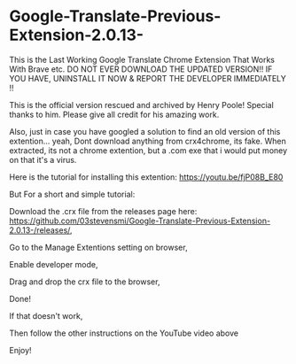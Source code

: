 # Google-Translate-Previous-Extension-2.0.13-
This is the Last Working Google Translate Chrome Extension That Works With Brave etc. 
DO NOT EVER DOWNLOAD THE UPDATED VERSION!! 
IF YOU HAVE, UNINSTALL IT NOW & REPORT THE DEVELOPER IMMEDIATELY !! 


This is the official version rescued and archived by Henry Poole! 
Special thanks to him. 
Please give all credit for his amazing work. 


Also, just in case you have googled a solution to find an old version of this extention... 
yeah, Dont download anything from crx4chrome, its fake. 
When extracted, its not a chrome extention, 
but a .com exe that i would put money on that it's a virus. 


Here is the tutorial for installing this extention: https://youtu.be/fjP08B_E80


But For a short and simple tutorial:

Download the .crx file from the releases page here:
https://github.com/03stevensmi/Google-Translate-Previous-Extension-2.0.13-/releases/,

Go to the Manage Extentions setting on browser,

Enable developer mode,

Drag and drop the crx file to the browser,

Done!


If that doesn't work,

Then follow the other instructions on the YouTube video above

Enjoy!
